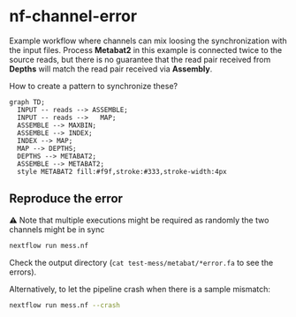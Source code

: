 # nf-channel-error

Example workflow where channels can mix loosing the synchronization with the input files.
Process **Metabat2** in this example is connected twice to the source reads, but there is no guarantee that the read pair received from **Depths** will match the read pair received via **Assembly**.

How to create a pattern to synchronize these?


```mermaid
graph TD;
  INPUT -- reads --> ASSEMBLE;
  INPUT -- reads -->   MAP;
  ASSEMBLE --> MAXBIN;
  ASSEMBLE --> INDEX;
  INDEX --> MAP;
  MAP --> DEPTHS;
  DEPTHS --> METABAT2;
  ASSEMBLE --> METABAT2;
  style METABAT2 fill:#f9f,stroke:#333,stroke-width:4px
```

## Reproduce the error

:warning: Note that multiple executions might be required as randomly the two channels might be in sync

```bash
nextflow run mess.nf
```

Check the output directory (`cat test-mess/metabat/*error.fa` to see the errors).


Alternatively, to let the pipeline crash when there is a sample mismatch:

```bash
nextflow run mess.nf --crash
```
